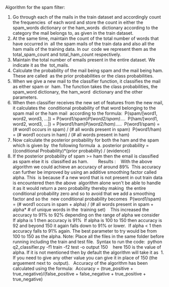 Algorithm for the spam filter:    
1. Go through each of the mails in the train dataset and accordingly count the frequencies  of each word and store the count in either the spam_words dictionary or the ham_words  dictionary according to the category the mail belongs to, as given in the train dataset.
2. At the same time, maintain the count of the total number of words that have occurred in  all the spam mails of the train data and also all the ham mails of the training data. In our  code we represent them as the total_spam_count and total_ham_count respectively. 
3. Maintain the total number of emails present in the entire dataset. We indicate it as the  tot_mails. 
4. Calculate the probability of the mail being spam and the mail being ham. These are called  as the prior probabilities or the class probabilities.
5. When we give a new mail to the classifier function, it classifies the mail as either spam or  ham. The function takes the class probabilities, the spam_word dictionary, the ham_word  dictionary and the other parameters.
6. When then classifier receives the new set of features from the new mail, it calculates the  conditional probability of that word belonging to the spam mail or the ham mail  according to the formula:       P(spam/[word1, word2, word3, …]) = P(word1/spam)*P(word2/spam)*….       P(ham/[word1, word2, word3, …]) = P(word1/ham)*P(word2/ham)*…..       P(word1/spam) = (# word1 occurs in spam) / (# all words present in spam)       P(word1/ham) = (# word1 occurs in ham) / (# all words present in ham) 
7.  Now calculate the posterior probability for both the ham and the spam which is given by  the following formula  a. posterior probability = ((conditional Probability)*(prior probability) / (evidence))       
8.  If the posterior probability of spam >= ham then the email is classified as spam else it is  classified as ham.        
Results :    With the above algorithm we could achieve an accuracy of around 89% 
This accuracy can further be improved by using an additive smoothing factor called alpha. This  is because if a new word that is not present in out train data is encountered then the above  algorithm alone won't be able to handle it as it would return a zero probability thereby making  the entire conditional probability zero and so to avoid that we add a smoothing factor and so the  new conditional probability becomes  P(word1/spam) = (# word1 occurs in spam + alpha) / (# all words present in spam +   alpha* # of unique words in the  training set)    This increased the accuracy to 91% to 92% depending on the range of alpha we consider  If alpha is 1 then accuracy is 91%  If alpha is 100 to 150 then accuracy is 92 and beyond 150 it again falls down to 91% or lower.  If alpha < 1 then accuracy falls to 91% again.
The best parameter to try would be from 100 to 150 as the alpha.
Note: Place all the files in the same folder before running including the train and test file. 
Syntax to run the code:  python q2_classifier.py -f1 train -f2 test -o output 150   
here 150 is the value of alpha. 
If it is not mentioned then by default the algorithm will take it as  1. If you need to give any other value you can give it in place of 150 (the arguement next to  output).  
Accuracy of the algorithm has been calculated using the formula:  Accuracy = (true_positive + true_negative)/(false_positive + false_negative +  true_positive +  true_negative)
